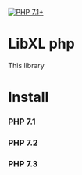 
[![PHP 7.1+](https://img.shields.io/badge/php-7.1+-ff69b4.svg)](https://packagist.org/packages/belgattitude/php_excel_dev)

# LibXL php

This library



# Install

### PHP 7.1

### PHP 7.2

### PHP 7.3
